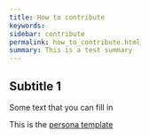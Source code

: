 ```yaml
---
title: How to contribute
keywords: 
sidebar: contribute
permalink: how_to_contribute.html
summary: This is a test summary
---
```



## Subtitle 1

Some text that you can fill in


This is the [persona template](TEMPLATE_persona)